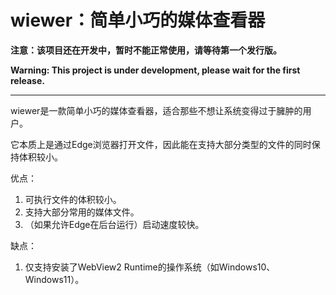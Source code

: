 # wiewer：简单小巧的媒体查看器

**注意：该项目还在开发中，暂时不能正常使用，请等待第一个发行版。**

**Warning: This project is under development, please wait for the first release.**

---

wiewer是一款简单小巧的媒体查看器，适合那些不想让系统变得过于臃肿的用户。

它本质上是通过Edge浏览器打开文件，因此能在支持大部分类型的文件的同时保持体积较小。

优点：

1. 可执行文件的体积较小。
2. 支持大部分常用的媒体文件。
3. （如果允许Edge在后台运行）启动速度较快。

缺点：

1. 仅支持安装了WebView2 Runtime的操作系统（如Windows10、Windows11）。
